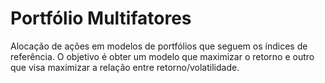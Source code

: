 # Portfólio Multifatores
Alocação de ações em modelos de portfólios que seguem os índices de referência. O objetivo é obter um modelo que maximizar o retorno e outro que visa maximizar a relação entre retorno/volatilidade.
